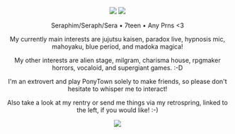 <p align="center">
<img src="https://i.imgur.com/GqcZ4ej.png"/>
  <img src="https://64.media.tumblr.com/9e7371aa7cff69f17c016a87ab92277b/a5530745991e8d43-91/s640x960/ffe6a57e88f31ba0ff2e6d73a11e4a682d67ac6b.gifv"/>
</p>
<p align="center">
  Seraphim/Seraph/Sera • 7teen • Any Prns <3
</p>
<p align="center">
My currently main interests are jujutsu kaisen, paradox live, hypnosis mic, mahoyaku, blue period, and madoka magica!
</p>
<p align="center">
My other interests are alien stage, milgram, charisma house, rpgmaker horrors, vocaloid, and supergiant games. :-D
</p>
<p align="center">
I'm an extrovert and play PonyTown solely to make friends, so please don't hesitate to whisper me to interact!
</p>
<p align="center">
Also take a look at my rentry or send me things via my retrospring, linked to the left, if you would like! :-)
</p>
<p align="center">
<img src="https://64.media.tumblr.com/9e7371aa7cff69f17c016a87ab92277b/a5530745991e8d43-91/s640x960/ffe6a57e88f31ba0ff2e6d73a11e4a682d67ac6b.gifv"/>
</p>
